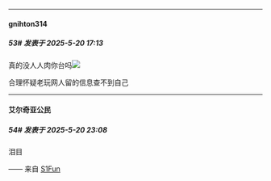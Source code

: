 ﻿
*****

####  gnihton314  
##### 53#       发表于 2025-5-20 17:13

真的没人人肉你台吗<img src="https://static.stage1st.com/image/smiley/face2017/037.png" referrerpolicy="no-referrer">

合理怀疑老玩网人留的信息查不到自己


*****

####  艾尔奇亚公民  
##### 54#       发表于 2025-5-20 23:08

泪目

—— 来自 [S1Fun](https://s1fun.koalcat.com)

